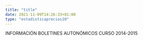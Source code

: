 ```yaml
---
title: "title"
date: 2021-11-09T14:26:33+01:00
type: "estadisticaprecios10"
---
```

INFORMACIÓN BOLETINES AUTONÓMICOS CURSO 2014-2015